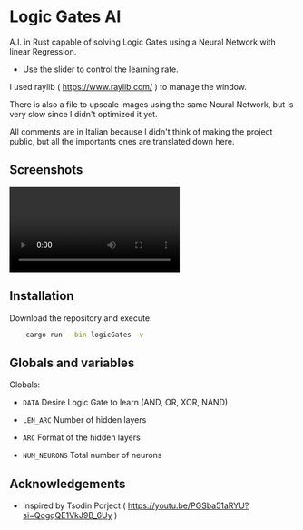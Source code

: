 # Logic Gates AI

A.I. in Rust capable of solving Logic Gates using a Neural Network with linear Regression. 

- Use the slider to control the learning rate.

I used raylib ( https://www.raylib.com/ ) to manage the window.

There is also a file to upscale images using the same Neural Network, but is very slow since I didn't optimized it yet.

All comments are in Italian because I didn't think of making the project public, but all the importants ones are translated down here.

## Screenshots

![App Screenshot](https://github.com/AndreSbro03/RustNN/blob/main/Record.mp4)

## Installation

Download the repository and execute:

```bash
    cargo run --bin logicGates -v
```

## Globals and variables

Globals:

- `DATA` Desire Logic Gate to learn (AND, OR, XOR, NAND)

- `LEN_ARC` Number of hidden layers 

- `ARC` Format of the hidden layers 

- `NUM_NEURONS` Total number of neurons 

## Acknowledgements

 - Inspired by Tsodin Porject ( https://youtu.be/PGSba51aRYU?si=QogqQE1VkJ9B_6Uy )

